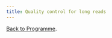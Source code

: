 ```yaml
---
title: Quality control for long reads
---
```



[Back to Programme]({{site.baseurl}}/modules/sequencing/week-2-programme/).
